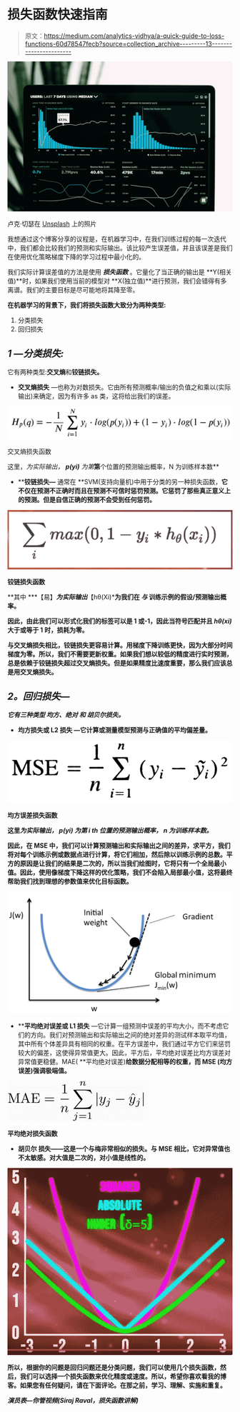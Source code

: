 # 损失函数快速指南

> 原文：<https://medium.com/analytics-vidhya/a-quick-guide-to-loss-functions-60d78547fecb?source=collection_archive---------13----------------------->

![](img/21dec81b1af363bb47475ab7133ca61e.png)

卢克·切瑟在 [Unsplash](https://unsplash.com?utm_source=medium&utm_medium=referral) 上的照片

我想通过这个博客分享的议程是，在机器学习中，在我们训练过程的每一次迭代中，我们都会比较我们的预测和实际输出。该比较产生误差值，并且该误差是我们在使用优化策略梯度下降的学习过程中最小化的。

我们实际计算误差值的方法是使用 ***损失函数*** 。它量化了当正确的输出是 **Y(相关值)**时，如果我们使用当前的模型对 **X(独立值)**进行预测，我们会错得有多离谱。我们的主要目标是尽可能地将其降至零。

**在机器学习的背景下，我们将损失函数大致分为两种类型:**

1.  分类损失
2.  回归损失

## ***1 —分类损失:***

它有两种类型:**交叉熵**和**铰链损失。**

*   **交叉熵损失** —也称为对数损失。它由所有预测概率/输出的负值之和乘以(实际输出)来确定，因为有许多 as 类，这将给出我们的误差。

![](img/5ce279153891dd515fedc9f5263948d9.png)

交叉熵损失函数

这里，*为实际输出， ***p(yi)*** 为第***第**个位置的预测输出概率，N 为训练样本数**

*   ****铰链损失—** 通常在 **SVM(支持向量机)中用于分类的另一种损失函数，**它不仅在预测不正确时而且在预测不可信时惩罚预测。它惩罚了那些真正意义上的预测。但是自信正确的预测不会受到任何惩罚。**

**![](img/bbef3e53d9eeaf4458aef5b95c6c5d45.png)**

**铰链损失函数**

**其中 ***【易】***为实际输出***【hθ(Xi)***为我们在 ***与*** 训练示例的假设/预测输出概率。**

**因此，由此我们可以形式化我们的标签可以是 1 或-1，因此当符号匹配并且 ***hθ(xi)*** 大于或等于 1 时，损耗为零。**

**与交叉熵损失相比，铰链损失更容易计算。用梯度下降训练更快，因为大部分时间梯度为零。所以，我们不需要更新权重。如果我们想以较低的精度进行实时预测，总是依赖于铰链损失超过交叉熵损失。但是如果精度比速度重要，那么我们应该总是用交叉熵损失。**

## *****2。回归损失—*****

***它有三种类型* ***均方、绝对*** *和* ***胡贝尔损失。*****

*   ****均方损失或 L2 损失** —它计算或测量模型预测与正确值的平均偏差量。**

**![](img/3ae63d7234e6ab5adb6ad918805b0984.png)**

**均方误差损失函数**

**这里*为实际输出， ***p(yi)*** 为第 *i* **th** 位置的预测输出概率， **n** 为训练样本数。***

**因此，在 MSE 中，我们可以计算预测输出和实际输出之间的差异，求平方，我们将对每个训练示例或数据点进行计算，将它们相加，然后除以训练示例的总数。平方的原因是让我们的结果是二次的，所以当我们绘图时，它将只有一个全局最小值。因此，使用像梯度下降这样的优化策略，我们不会陷入局部最小值，这将最终帮助我们找到理想的参数值来优化目标函数。**

**![](img/34139f1c5374bd086a432b5f850f30da.png)**

*   ****平均绝对误差或 L1 损失** —它计算一组预测中误差的平均大小，而不考虑它们的方向。我们对预测输出和实际输出之间的绝对差异的测试样本取平均值，其中所有个体差异具有相同的权重。在平方误差中，我们通过平方它们来惩罚较大的偏差，这使得异常值更大。因此，平方后，平均绝对误差比均方误差对异常值更稳健。MAE( **平均绝对误差)**给数据分配相等的权重，而 MSE **(均方误差)**强调极端值**。****

**![](img/19f74a5b43823cc200943d182a1446b3.png)**

**平均绝对损失函数**

*   **胡贝尔 **损失**——这是一个与梅非常相似的损失。与 MSE 相比，它对异常值也不太敏感。对大值是二次的，对小值是线性的。**

**![](img/eae512438dfcf58cce9d157b236f7cd3.png)**

**所以，根据你的问题是回归问题还是分类问题，我们可以使用几个损失函数，然后，我们可以选择一个损失函数来优化精度或速度。所以，希望你喜欢看我的博客。如果您有任何疑问，请在下面评论。在那之前，学习、理解、实施和重复。**

*****演员表—你管视频(Siraj Raval，损失函数讲解)*****